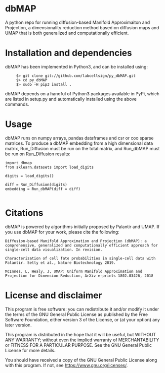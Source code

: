 # dbMAP
A python repo for running diffusion-based Manifold Approximaiton and Projection, a dimensionality reduction method based on diffusion maps and UMAP that is both generalized and computationally efficient.


# Installation and dependencies

   dbMAP has been implemented in Python3, and can be installed using:
```
     $> git clone git://github.com/labcellsign/py_dbMAP.git
     $> cd py_dbMAP
     $> sudo -H pip3 install .
```
   dbMAP depends on a handful of Python3 packages available in PyPi, which are listed in setup.py and automatically installed using the above commands.

# Usage

  dbMAP runs on numpy arrays, pandas dataframes and csr or coo sparse matrices. To produce a dbMAP embedding from
  a high dimensional data matrix, Run_Diffusion must be run on the total matrix, and Run_dbMAP must be run on Run_Diffusion       results:
  
  ```
  import dbmap
  from sklearn.datasets import load_digits
  
  digits = load_digits()
  
  diff = Run_Diffusion(digits)
  embedding = Run_dbMAP(diff = diff)
   
  ```
  
  

# Citations

dbMAP is powered by algorithms initially proposed by Palantir and UMAP. If you use dbMAP for your work, please cite the following:

```
Diffusion-based Manifold Approximation and Projection (dbMAP): a comprehensive, generalized and computationally efficient approach for single-cell data visualization. In revision.

Characterization of cell fate probabilities in single-cell data with Palantir. Setty et al., Nature Biotechnology 2019.

McInnes, L, Healy, J, UMAP: Uniform Manifold Approximation and Projection for Dimension Reduction, ArXiv e-prints 1802.03426, 2018
```

# License and disclaimer

This program is free software: you can redistribute it and/or modify it under the terms of the GNU General Public License as published by the Free Software Foundation, either version 3 of the License, or (at your option) any later version.

This program is distributed in the hope that it will be useful, but WITHOUT ANY WARRANTY; without even the implied warranty of MERCHANTABILITY or FITNESS FOR A PARTICULAR PURPOSE. See the GNU General Public License for more details.

You should have received a copy of the GNU General Public License along with this program. If not, see https://www.gnu.org/licenses/.
